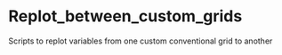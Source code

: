 # Replot_between_custom_grids
Scripts to replot variables from one custom conventional grid to another
